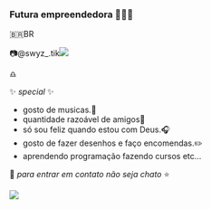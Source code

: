 ### Futura empreendedora 💙🎵🐚

🇧🇷BR

📷@swyz_.tik[![](https://img.shields.io/badge/Instagram-E4405F?style=for-the-badge&logo=instagram&logoColor=white)](https://www.instagram.com/swyz_.tik/)

♎

✨ _special_ ✨ 
- gosto de musicas.🎵
- quantidade razoável de amigos📱
- só sou feliz quando estou com Deus.🎧
- gosto de fazer desenhos e faço encomendas.✏️
- aprendendo programação fazendo cursos etc...

🌠 _para entrar em contato não seja chato_ ⭐

![](https://tenor.com/bgB5E.gif)
